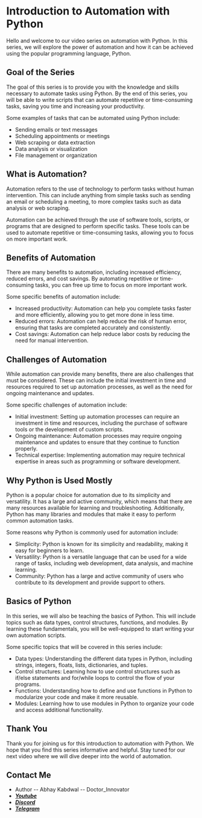 # Introduction to Automation with Python

Hello and welcome to our video series on automation with Python. In this series, we will explore the power of automation and how it can be achieved using the popular programming language, Python.

## Goal of the Series

The goal of this series is to provide you with the knowledge and skills necessary to automate tasks using Python. By the end of this series, you will be able to write scripts that can automate repetitive or time-consuming tasks, saving you time and increasing your productivity.

Some examples of tasks that can be automated using Python include:

- Sending emails or text messages
- Scheduling appointments or meetings
- Web scraping or data extraction
- Data analysis or visualization
- File management or organization

## What is Automation?

Automation refers to the use of technology to perform tasks without human intervention. This can include anything from simple tasks such as sending an email or scheduling a meeting, to more complex tasks such as data analysis or web scraping.

Automation can be achieved through the use of software tools, scripts, or programs that are designed to perform specific tasks. These tools can be used to automate repetitive or time-consuming tasks, allowing you to focus on more important work.

## Benefits of Automation

There are many benefits to automation, including increased efficiency, reduced errors, and cost savings. By automating repetitive or time-consuming tasks, you can free up time to focus on more important work.

Some specific benefits of automation include:

- Increased productivity: Automation can help you complete tasks faster and more efficiently, allowing you to get more done in less time.
- Reduced errors: Automation can help reduce the risk of human error, ensuring that tasks are completed accurately and consistently.
- Cost savings: Automation can help reduce labor costs by reducing the need for manual intervention.

## Challenges of Automation

While automation can provide many benefits, there are also challenges that must be considered. These can include the initial investment in time and resources required to set up automation processes, as well as the need for ongoing maintenance and updates.

Some specific challenges of automation include:

- Initial investment: Setting up automation processes can require an investment in time and resources, including the purchase of software tools or the development of custom scripts.
- Ongoing maintenance: Automation processes may require ongoing maintenance and updates to ensure that they continue to function properly.
- Technical expertise: Implementing automation may require technical expertise in areas such as programming or software development.

## Why Python is Used Mostly

Python is a popular choice for automation due to its simplicity and versatility. It has a large and active community, which means that there are many resources available for learning and troubleshooting. Additionally, Python has many libraries and modules that make it easy to perform common automation tasks.

Some reasons why Python is commonly used for automation include:

- Simplicity: Python is known for its simplicity and readability, making it easy for beginners to learn.
- Versatility: Python is a versatile language that can be used for a wide range of tasks, including web development, data analysis, and machine learning.
- Community: Python has a large and active community of users who contribute to its development and provide support to others.

## Basics of Python

In this series, we will also be teaching the basics of Python. This will include topics such as data types, control structures, functions, and modules. By learning these fundamentals, you will be well-equipped to start writing your own automation scripts.

Some specific topics that will be covered in this series include:

- Data types: Understanding the different data types in Python, including strings, integers, floats, lists, dictionaries, and tuples.
- Control structures: Learning how to use control structures such as if/else statements and for/while loops to control the flow of your programs.
- Functions: Understanding how to define and use functions in Python to modularize your code and make it more reusable.
- Modules: Learning how to use modules in Python to organize your code and access additional functionality.

## Thank You

Thank you for joining us for this introduction to automation with Python. We hope that you find this series informative and helpful. Stay tuned for our next video where we will dive deeper into the world of automation.

## Contact Me

- Author -- Abhay Kabdwal -- Doctor_Innovator
- **_[Youtube](https://www.youtube.com/@doctor_innovator/featured)_**
- **_[Discord](https://discord.gg/7ydGD3aJ)_**
- **_[Telegram](https://t.me/doctor_innovator)_**
